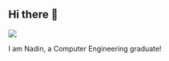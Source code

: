 ## Hi there 👋

![](https://komarev.com/ghpvc/?username=nadinfromc137&color=AB46D2)

I am Nadin, a Computer Engineering graduate!

<!--
- 🔭 I’m currently working on learning Angular for Front-End development and learning Data Science :)
- 💬 Ask me about basics of Machine Learning, Front-End Development, and Computer Vision
- ❤ I'm passionate Machine Learning, Front-End Development, and Computer Vision
- ⭐ My favourite languages are C++, Python and TypeScript
- 📫 How to reach me: email me at nadin.shanawany@gmail.com or shanawany.nadin@gmail.com
- ⚡ Fun facts about me: I playe kickboxing and swimming, I love photography, and I have a cat that I absolutely love :)
-->
<!--
**nadinfromc137/nadinfromc137** is a ✨ _special_ ✨ repository because its `README.md` (this file) appears on your GitHub profile.

Here are some ideas to get you started:

- 🔭 I’m currently working on ...
- 🌱 I’m currently learning ...
- 👯 I’m looking to collaborate on ...
- 🤔 I’m looking for help with ...
- 💬 Ask me about ...
- 📫 How to reach me: ...
- 😄 Pronouns: ...
- ⚡ Fun fact: ...
-->
